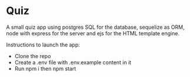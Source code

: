 # Quiz

A small quiz app using postgres SQL for the database, sequelize as ORM, node with express for the server and ejs for the HTML template engine.

Instructions to launch the app:
- Clone the repo
- Create a .env file with .env.example content in it
- Run npm i then npm start
